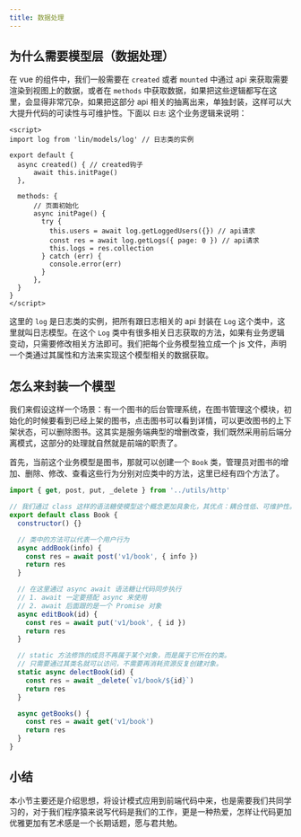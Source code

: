 ```yaml
---
title: 数据处理
---
```


## 为什么需要模型层（数据处理）

在 vue 的组件中，我们一般需要在 `created` 或者 `mounted` 中通过 api 来获取需要渲染到视图上的数据，或者在 `methods` 中获取数据，如果把这些逻辑都写在这里，会显得非常冗杂，如果把这部分 api 相关的抽离出来，单独封装，这样可以大大提升代码的可读性与可维护性。下面以 `日志` 这个业务逻辑来说明：

```vue
<script>
import log from 'lin/models/log' // 日志类的实例

export default {
  async created() { // created钩子
      await this.initPage()
  },

  methods: {
      // 页面初始化
      async initPage() {
        try {
          this.users = await log.getLoggedUsers({}) // api请求
          const res = await log.getLogs({ page: 0 }) // api请求
          this.logs = res.collection
        } catch (err) {
          console.error(err)
        }
      },
  }
}
</script>
```

这里的 `log` 是日志类的实例，把所有跟日志相关的 api 封装在 `Log` 这个类中，这里就叫日志模型。在这个 `Log` 类中有很多相关日志获取的方法，如果有业务逻辑变动，只需要修改相关方法即可。我们把每个业务模型独立成一个 js 文件，声明一个类通过其属性和方法来实现这个模型相关的数据获取。

<!-- 通过用户模型采用单例模式来实现，日志模型采用工厂模式来实现，这些设计模式在前端代码中可能表现的没有Java这种面向对象语言那样的具体，但我们仍需要学习并应用。 -->

## 怎么来封装一个模型

我们来假设这样一个场景：有一个图书的后台管理系统，在图书管理这个模块，初始化的时候要看到已经上架的图书，点击图书可以看到详情，可以更改图书的上下架状态，可以删除图书。这其实是服务端典型的增删改查，我们既然采用前后端分离模式，这部分的处理就自然就是前端的职责了。

首先，当前这个业务模型是图书，那就可以创建一个 `Book` 类，管理员对图书的增加、删除、修改、查看这些行为分别对应类中的方法，这里已经有四个方法了。

```js
import { get, post, put, _delete } from '../utils/http'

// 我们通过 class 这样的语法糖使模型这个概念更加具象化，其优点：耦合性低、可维护性。
export default class Book {
  constructor() {}

  // 类中的方法可以代表一个用户行为
  async addBook(info) {
    const res = await post('v1/book', { info })
    return res
  }

  // 在这里通过 async await 语法糖让代码同步执行
  // 1. await 一定要搭配 async 来使用
  // 2. await 后面跟的是一个 Promise 对象
  async editBook(id) {
    const res = await put('v1/book', { id })
    return res
  }

  // static 方法修饰的成员不再属于某个对象，而是属于它所在的类。
  // 只需要通过其类名就可以访问，不需要再消耗资源反复创建对象。
  static async delectBook(id) {
    const res = await _delete(`v1/book/${id}`)
    return res
  }

  async getBooks() {
    const res = await get('v1/book')
    return res
  }
}
```


## 小结

本小节主要还是介绍思想，将设计模式应用到前端代码中来，也是需要我们共同学习的，对于我们程序猿来说写代码是我们的工作，更是一种热爱，怎样让代码更加优雅更加有艺术感是一个长期话题，愿与君共勉。

<RightMenu />
